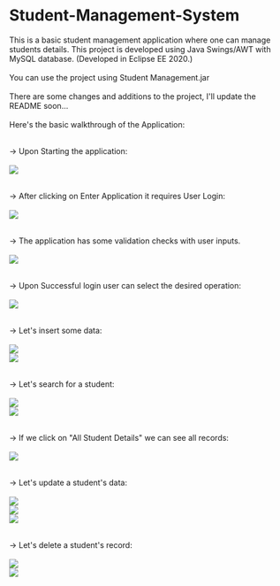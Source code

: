 # Student-Management-System
This is a basic student management application where one can manage students details.
This project is developed using Java Swings/AWT with MySQL database. (Developed in Eclipse EE 2020.)
<br><br>
You can use the project using Student Management.jar
<br><br>
There are some changes and additions to the project, I'll update the README soon...
<br><br>
Here's the basic walkthrough of the Application:<br><br>

-> Upon Starting the application:<br><br>
![](https://raw.githubusercontent.com/Lakshay-Dhingra/Student-Management-System/master/images/img1.PNG)
<br><br>

-> After clicking on Enter Application it requires User Login:<br><br>
![](https://raw.githubusercontent.com/Lakshay-Dhingra/Student-Management-System/master/images/img2.PNG)
<br><br>

-> The application has some validation checks with user inputs.<br><br>
![](https://raw.githubusercontent.com/Lakshay-Dhingra/Student-Management-System/master/images/img3.PNG)
<br><br>

-> Upon Successful login user can select the desired operation:<br><br>
![](https://raw.githubusercontent.com/Lakshay-Dhingra/Student-Management-System/master/images/img4.PNG)
<br><br>

-> Let's insert some data:<br><br>
![](https://raw.githubusercontent.com/Lakshay-Dhingra/Student-Management-System/master/images/img5.PNG)
<br>
![](https://raw.githubusercontent.com/Lakshay-Dhingra/Student-Management-System/master/images/img6.PNG)
<br><br>

-> Let's search for a student:<br><br>
![](https://raw.githubusercontent.com/Lakshay-Dhingra/Student-Management-System/master/images/img7.PNG)
<br>
![](https://raw.githubusercontent.com/Lakshay-Dhingra/Student-Management-System/master/images/img8.PNG)
<br><br>

-> If we click on "All Student Details" we can see all records:<br><br>
![](https://raw.githubusercontent.com/Lakshay-Dhingra/Student-Management-System/master/images/img9.PNG)
<br><br>

-> Let's update a student's data:<br><br>
![](https://raw.githubusercontent.com/Lakshay-Dhingra/Student-Management-System/master/images/img10.PNG)
<br>
![](https://raw.githubusercontent.com/Lakshay-Dhingra/Student-Management-System/master/images/img11.PNG)
<br>
![](https://raw.githubusercontent.com/Lakshay-Dhingra/Student-Management-System/master/images/img12.PNG)
<br><br>

-> Let's delete a student's record:<br><br>
![](https://raw.githubusercontent.com/Lakshay-Dhingra/Student-Management-System/master/images/img13.PNG)
<br>
![](https://raw.githubusercontent.com/Lakshay-Dhingra/Student-Management-System/master/images/img14.PNG)
<br><br>

